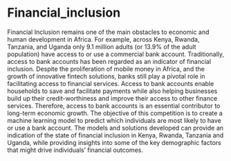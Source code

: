 # Financial_inclusion
Financial Inclusion remains one of the main obstacles to economic and human development in Africa.
For example, across Kenya, Rwanda, Tanzania, and Uganda only 9.1 million adults (or 13.9% of the adult population) have access to or use a commercial bank account.
Traditionally, access to bank accounts has been regarded as an indicator of financial inclusion. Despite the proliferation of mobile money in Africa, and the growth of innovative fintech solutions, banks still play a pivotal role in facilitating access to financial services. 
Access to bank accounts enable households to save and facilitate payments while also helping businesses build up their credit-worthiness and improve their access to other finance services. 
Therefore, access to bank accounts is an essential contributor to long-term economic growth.
The objective of this competition is to create a machine learning model to predict which individuals are most likely to have or use a bank account. 
The models and solutions developed can provide an indication of the state of financial inclusion in Kenya, Rwanda, Tanzania and Uganda, while providing insights into some of the key demographic factors that might drive individuals’ financial outcomes.

